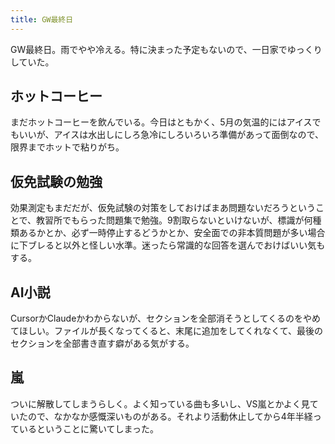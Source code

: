 ```yaml
---
title: GW最終日
---
```


GW最終日。雨でやや冷える。特に決まった予定もないので、一日家でゆっくりしていた。

## ホットコーヒー

まだホットコーヒーを飲んでいる。今日はともかく、5月の気温的にはアイスでもいいが、アイスは水出しにしろ急冷にしろいろいろ準備があって面倒なので、限界までホットで粘りがち。

## 仮免試験の勉強

効果測定もまだだが、仮免試験の対策をしておけばまあ問題ないだろうということで、教習所でもらった問題集で勉強。9割取らないといけないが、標識が何種類あるかとか、必ず一時停止するどうかとか、安全面での非本質問題が多い場合に下ブレると以外と怪しい水準。迷ったら常識的な回答を選んでおけばいい気もする。

## AI小説

CursorかClaudeかわからないが、セクションを全部消そうとしてくるのをやめてほしい。ファイルが長くなってくると、末尾に追加をしてくれなくて、最後のセクションを全部書き直す癖がある気がする。

## 嵐

ついに解散してしまうらしく。よく知っている曲も多いし、VS嵐とかよく見ていたので、なかなか感慨深いものがある。それより活動休止してから4年半経っているということに驚いてしまった。
